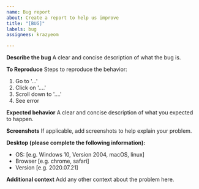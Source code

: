 ```yaml
---
name: Bug report
about: Create a report to help us improve
title: "[BUG]"
labels: bug
assignees: krazyeom

---
```


**Describe the bug**
A clear and concise description of what the bug is.

**To Reproduce**
Steps to reproduce the behavior:
1. Go to '...'
2. Click on '....'
3. Scroll down to '....'
4. See error

**Expected behavior**
A clear and concise description of what you expected to happen.

**Screenshots**
If applicable, add screenshots to help explain your problem.

**Desktop (please complete the following information):**
 - OS: [e.g. Windows 10, Version 2004, macOS, linux]
 - Browser [e.g. chrome, safari]
 - Version [e.g. 2020.07.21]

**Additional context**
Add any other context about the problem here.
